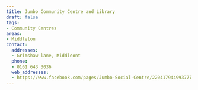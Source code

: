 ```yaml
---
title: Jumbo Community Centre and Library
draft: false
tags:
- Community Centres
areas:
- Middleton
contact:
  addresses:
  - Grimshaw lane, Middleont
  phone:
  - 0161 643 3036
  web_addresses:
  - https://www.facebook.com/pages/Jumbo-Social-Centre/220417944993777
---
```


